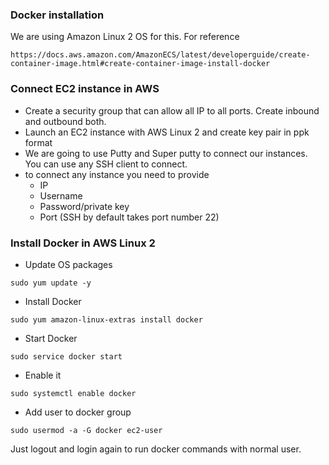 ### Docker installation

We are using Amazon Linux 2 OS for this. For reference

```
https://docs.aws.amazon.com/AmazonECS/latest/developerguide/create-container-image.html#create-container-image-install-docker
```
### Connect EC2 instance in AWS

* Create a security group that can allow all IP to all ports. Create inbound and outbound both.
* Launch an EC2 instance with AWS Linux 2 and create key pair in ppk format
* We are going to use Putty and Super putty to connect our instances. You can use any SSH client to connect.
* to connect any instance you need to provide
    * IP
    * Username
    * Password/private key
    * Port (SSH by default takes port number 22)

### Install Docker in AWS Linux 2

* Update OS packages
```
sudo yum update -y
```

* Install Docker
```
sudo yum amazon-linux-extras install docker
```

* Start Docker

```
sudo service docker start
```

* Enable it

```
sudo systemctl enable docker
```

* Add user to docker group

```
sudo usermod -a -G docker ec2-user
```

Just logout and login again to run docker commands with normal user.
